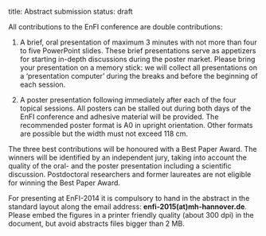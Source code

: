 title: Abstract submission
status: draft

All contributions to the EnFI conference are double contributions:

1. A brief, oral presentation of maximum 3 minutes with not more than four to five PowerPoint slides.
These brief presentations serve as appetizers for starting in-depth discussions during the poster market. Please bring your presentation on a memory stick: we will collect all presentations on a ‘presentation computer’ during the breaks and before the beginning of each session.

2. A poster presentation following immediately after each of the four topical sessions. All posters can be stalled out during both days of the EnFI conference and adhesive material will be provided. The recommended poster format is A0 in upright orientation. Other formats are possible but the width must not exceed 118 cm.

The three best contributions will be honoured with a Best Paper Award. The winners will be identified by an independent jury, taking into account the quality of the oral- and the poster presentation including a scientific discussion. Postdoctoral researchers and former laureates are not eligible for winning the Best Paper Award.

For presenting at EnFI-2014 it is compulsory to hand in the abstract in the standard layout along the email address: **enfi-2015(at)mh-hannover.de**. Please embed the figures in a printer friendly quality (about 300 dpi) in the document, but avoid abstracts files bigger than 2 MB.